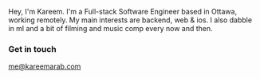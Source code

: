 Hey, I'm Kareem. I'm a Full-stack Software Engineer based in Ottawa, working remotely. My main interests are backend, web & ios. I also dabble in ml and a bit of filming and music comp every now and then.

### Get in touch

[me@kareemarab.com](mailto:me@kareemarab.com)
